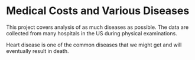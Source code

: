 # Medical Costs and Various Diseases

This project covers analysis of as much diseases as possible. The data are collected from many hospitals in the US during physical examinations.

Heart disease is one of the common diseases that we might get and will eventually result in death.
